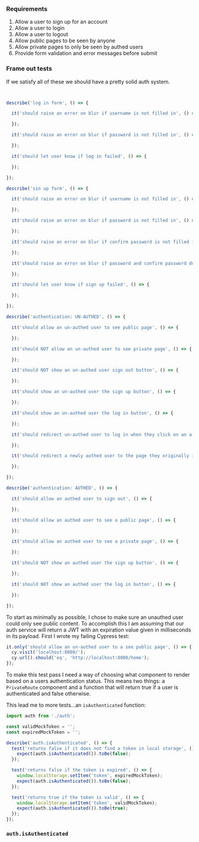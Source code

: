 ### Requirements

1. Allow a user to sign up for an account
1. Allow a user to login
1. Allow a user to logout
1. Allow public pages to be seen by anyone
1. Allow private pages to only be seen by authed users
1. Provide form validation and error messages before submit


### Frame out tests

If we satisfy all of these we should have a pretty solid auth system.

```js


describe('log in form', () => {

  it('should raise an error on blur if username is not filled in', () => {

  });

  it('should raise an error on blur if password is not filled in', () => {

  });

  it('should let user know if log in failed', () => {

  });

});

describe('sin up form', () => {

  it('should raise an error on blur if username is not filled in', () => {

  });

  it('should raise an error on blur if password is not filled in', () => {

  });

  it('should raise an error on blur if confirm password is not filled in', () => {

  });

  it('should raise an error on blur if password and confirm password do not match', () => {

  });

  it('should let user know if sign up failed', () => {

  });

});

describe('authentication: UN-AUTHED', () => {

  it('should allow an un-authed user to see public page', () => {

  });

  it('should NOT allow an un-authed user to see private page', () => {

  });

  it('should NOT show an un-authed user sign out button', () => {

  });

  it('should show an un-authed user the sign up button', () => {

  });

  it('should show an un-authed user the log in button', () => {

  });

  it('should redirect un-authed user to log in when they click on an a private link', () => {

  });

  it('should redirect a newly authed user to the page they originally intended to visit (if any)', () => {

  });

});

describe('authentication: AUTHED', () => {

  it('should allow an authed user to sign out', () => {

  });

  it('should allow an authed user to see a public page', () => {

  });

  it('should allow an authed user to see a private page', () => {

  });

  it('should NOT show an authed user the sign up button', () => {

  });

  it('should NOT show an authed user the log in button', () => {

  });

});


```

To start as minimally as possible, I chose to make sure an unauthed user could only see public content. To accomplish this I am assuming that our auth service will return a JWT with an expiration value given in milliseconds in its payload.  First I wrote my failing Cypress test:

```js
it.only('should allow an un-authed user to a see public page', () => {
  cy.visit('localhost:8080/');
  cy.url().should('eq', 'http://localhost:8080/home');
});
```

To make this test pass I need a way of choosing what component to render based on a users authentication status. This means two things: a `PrivateRoute` component and a function that will return true if a user is authenticated and false otherwise.

This lead me to more tests...an `isAuthenticated` function:

```js
import auth from './auth';

const validMockToken = '';
const expiredMockToken = '';

describe('auth.isAuthenticated', () => {
  test('returns false if it does not find a token in local storage', () => {
    expect(auth.isAuthenticated()).toBe(false);
  });

  test('returns false if the token is expired', () => {
    window.localStorage.setItem('token', expiredMockToken);
    expect(auth.isAuthenticated()).toBe(false);
  });

  test('returns true if the token is valid', () => {
    window.localStorage.setItem('token', validMockToken);
    expect(auth.isAuthenticated()).toBe(true);
  });
});

```

### `auth.isAuthenticated`


